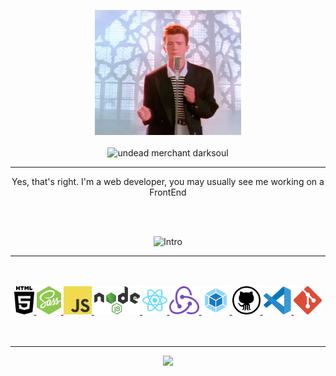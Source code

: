 <p align="center">
  <img src="assets/gif/rick-astley-never-gonna-give-you-up.gif" alt="rick astley" height="200px" />
  <br />
  <br />
  <img src="https://readme-typing-svg.herokuapp.com?size=30&center=true&lines=Hello%2C+I'm+Jessie;Welcome+Dao+friend;Ah%2C+you+can+forget+it;+What+a+waste+of+time.;Go+and+fall+off+a+cliff;Nee+hee+hee+hee+hee!" alt="undead merchant darksoul" />
</p>
<div align="center">
  <hr />
  <p align="center">
    Yes, that's right. I'm a web developer, you may usually see me working on a FrontEnd
  </p>
  <br />
  <br />
</div>
<div>
  <p align="center">
    <img src="https://readme-typing-svg.herokuapp.com?size=30&center=true&lines=Technologies+and+Tools;I've+been+with" alt="Intro" />
  </p>
  <hr />
  <br/>
  <br/>
  <div align="center">
    <a href="https://html.com/">
      <img src="assets/icons/html5-2.svg" height="45px" alt="html5" title="HTML5" />
    </a>
    <a href="https://sass-lang.com/">
      <img src="assets/icons/node-sass.svg" height="45px"alt="sass" title="Sass" />
    </a>
    <a href="https://www.javascript.com/">
      <img src="assets/icons/logo-javascript.svg" height="45px" alt="javascript" title="Javascript" />
    </a>
    <a href="https://www.javascript.com/">
      <img src="assets/icons/nodejs-1.svg" height="45px" alt="nodejs" title="Nodejs" />
    </a>
    <a href="https://reactjs.org/">
      <img src="assets/icons/reactjs.svg" height="45px" alt="react" title="React" />
    </a>
    <a href="https://redux.js.org/">
      <img src="assets/icons/redux.svg" height="45px" alt="redux" title="Redux" />
    </a>
    <a href="https://webpack.js.org/">
      <img src="assets/icons/webpack-icon.svg" alt="webpack" title="Webpack" height="45px" />
    </a>
    <a href="https://github.com/">
      <img src="assets/icons/github-icon.svg" alt="github" title="Github" height="45px" />
    </a>
    <a href="https://code.visualstudio.com/">
      <img src="assets/icons/vscode.svg" alt="vscode" title="VsCode" height="45px" />
    </a>
    <a href="https://git-scm.com/">
      <img src="assets/icons/git-icon.svg" alt="git" title="Git" height="45px" />
    </a>
  </div>
  <br />
  <br />
</div>

<div align="center">
  <hr />
  <img src="https://github-readme-stats.vercel.app/api?username=oreoseenoevil&count_private=true" />
<div>


<!--
**oreoseenoevil/oreoseenoevil** is a ✨ _special_ ✨ repository because its `README.md` (this file) appears on your GitHub profile.

Here are some ideas to get you started:

- 🔭 I’m currently working on ...
- 🌱 I’m currently learning ...
- 👯 I’m looking to collaborate on ...
- 🤔 I’m looking for help with ...
- 💬 Ask me about ...
- 📫 How to reach me: ...
- 😄 Pronouns: ...
- ⚡ Fun fact: ...
-->
